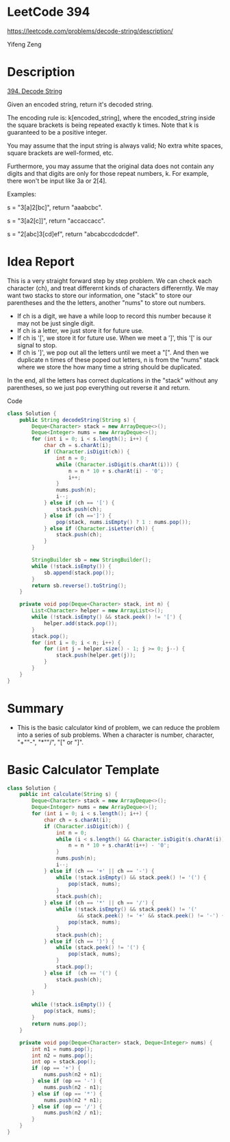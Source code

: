 # **LeetCode 394**
https://leetcode.com/problems/decode-string/description/

Yifeng Zeng

# Description
[394. Decode String](https://leetcode.com/problems/decode-string/description/)

Given an encoded string, return it's decoded string.

The encoding rule is: k[encoded_string], where the encoded_string inside the square brackets is being repeated exactly k times. Note that k is guaranteed to be a positive integer.

You may assume that the input string is always valid; No extra white spaces, square brackets are well-formed, etc.

Furthermore, you may assume that the original data does not contain any digits and that digits are only for those repeat numbers, k. For example, there won't be input like 3a or 2[4].

Examples:

s = "3[a]2[bc]", return "aaabcbc".

s = "3[a2[c]]", return "accaccacc".

s = "2[abc]3[cd]ef", return "abcabccdcdcdef".


# Idea Report

This is a very straight forward step by step problem. We can check each character (ch), and treat differernt kinds of characters differerntly. We may want two stacks to store our information, one "stack" to store our parentheses and the the letters, another "nums" to store out numbers.
- If ch is a digit, we have a while loop to record this number because it may not be just single digit.
- If ch is a letter, we just store it for future use.
- If ch is '\[', we store it for future use. When we meet a '\]', this '\[' is our signal to stop.
- If ch is '\]', we pop out all the letters until we meet a "\[". And then we duplicate n times of these poped out letters, n is from the "nums" stack where we store the how many time a string should be duplicated.

In the end, all the letters has correct duplcations in the "stack" without any parentheses, so we just pop everything out reverse it and return.

Code
```java
class Solution {
    public String decodeString(String s) {
        Deque<Character> stack = new ArrayDeque<>();
        Deque<Integer> nums = new ArrayDeque<>();
        for (int i = 0; i < s.length(); i++) {
            char ch = s.charAt(i);
            if (Character.isDigit(ch)) {
                int n = 0;
                while (Character.isDigit(s.charAt(i))) {
                    n = n * 10 + s.charAt(i) - '0';
                    i++;
                }
                nums.push(n);
                i--;
            } else if (ch == '[') {
                stack.push(ch);
            } else if (ch ==']') {
                pop(stack, nums.isEmpty() ? 1 : nums.pop());
            } else if (Character.isLetter(ch)) {
                stack.push(ch);
            }
        }

        StringBuilder sb = new StringBuilder();
        while (!stack.isEmpty()) {
            sb.append(stack.pop());
        }
        return sb.reverse().toString();
    }

    private void pop(Deque<Character> stack, int n) {
        List<Character> helper = new ArrayList<>();
        while (!stack.isEmpty() && stack.peek() != '[') {
            helper.add(stack.pop());
        }
        stack.pop();
        for (int i = 0; i < n; i++) {
            for (int j = helper.size() - 1; j >= 0; j--) {
                stack.push(helper.get(j));
            }
        }
    }
}
```

# Summary
- This is the basic calculator kind of problem, we can reduce the problem into a series of sub problems. When a character is number, character, "+""-", "*""/", "\[" or "\]".

# Basic Calculator Template
```java
class Solution {
    public int calculate(String s) {
        Deque<Character> stack = new ArrayDeque<>();
        Deque<Integer> nums = new ArrayDeque<>();
        for (int i = 0; i < s.length(); i++) {
            char ch = s.charAt(i);
            if (Character.isDigit(ch)) {
                int n = 0;
                while (i < s.length() && Character.isDigit(s.charAt(i))) {
                    n = n * 10 + s.charAt(i++) - '0';
                }
                nums.push(n);
                i--;
            } else if (ch == '+' || ch == '-') {
                while (!stack.isEmpty() && stack.peek() != '(') {
                    pop(stack, nums);
                }
                stack.push(ch);
            } else if (ch == '*' || ch == '/') {
                while (!stack.isEmpty() && stack.peek() != '('
                       && stack.peek() != '+' && stack.peek() != '-') {
                    pop(stack, nums);
                }
                stack.push(ch);
            } else if (ch == ')') {
                while (stack.peek() != '(') {
                    pop(stack, nums);
                }
                stack.pop();
            } else if  (ch == '(') {
                stack.push(ch);
            }
        }

        while (!stack.isEmpty()) {
            pop(stack, nums);
        }
        return nums.pop();
    }

    private void pop(Deque<Character> stack, Deque<Integer> nums) {
        int n1 = nums.pop();
        int n2 = nums.pop();
        int op = stack.pop();
        if (op == '+') {
            nums.push(n2 + n1);
        } else if (op == '-') {
            nums.push(n2 - n1);
        } else if (op == '*') {
            nums.push(n2 * n1);
        } else if (op == '/') {
            nums.push(n2 / n1);
        }
    }
}
```
